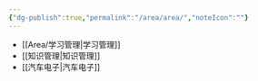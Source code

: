 ```yaml
---
{"dg-publish":true,"permalink":"/area/area/","noteIcon":""}
---
```


* [[Area/学习管理\|学习管理]]
* [[知识管理\|知识管理]]
* [[汽车电子\|汽车电子]] 